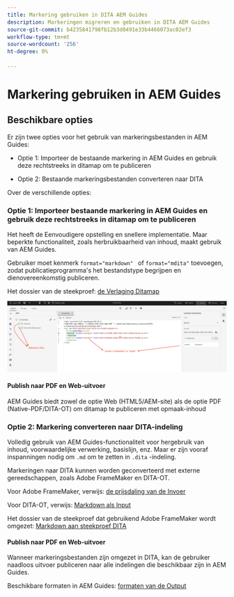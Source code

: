 ```yaml
---
title: Markering gebruiken in DITA AEM Guides
description: Markeringen migreren en gebruiken in DITA AEM Guides
source-git-commit: b4235841798fb12b3d0491e33b4466073ac02ef3
workflow-type: tm+mt
source-wordcount: '256'
ht-degree: 0%

---
```


# Markering gebruiken in AEM Guides

## Beschikbare opties

Er zijn twee opties voor het gebruik van markeringsbestanden in AEM Guides:

- Optie 1: Importeer de bestaande markering in AEM Guides en gebruik deze rechtstreeks in ditamap om te publiceren

- Optie 2: Bestaande markeringsbestanden converteren naar DITA

Over de verschillende opties:

### Optie 1: Importeer bestaande markering in AEM Guides en gebruik deze rechtstreeks in ditamap om te publiceren

Het heeft de Eenvoudigere opstelling en snellere implementatie. Maar beperkte functionaliteit, zoals herbruikbaarheid van inhoud, maakt gebruik van AEM Guides.

Gebruiker moet kenmerk `format="markdown" ` of `format="mdita"` toevoegen, zodat publicatieprogramma&#39;s het bestandstype begrijpen en dienovereenkomstig publiceren.

Het dossier van de steekproef: [ de Verlaging Ditamap ](https://acrobat.adobe.com/id/urn:aaid:sc:AP:da31137e-be84-44fb-8974-d038eeff0283)

![ schermafbeelding voor verwijzing ](../../assets/authoring/markdown_map.png)


#### Publish naar PDF en Web-uitvoer

AEM Guides biedt zowel de optie Web (HTML5/AEM-site) als de optie PDF (Native-PDF/DITA-OT) om ditamap te publiceren met opmaak-inhoud

### Optie 2: Markering converteren naar DITA-indeling

Volledig gebruik van AEM Guides-functionaliteit voor hergebruik van inhoud, voorwaardelijke verwerking, basislijn, enz. Maar er zijn vooraf inspanningen nodig om `.md` om te zetten in `.dita` -indeling.

Markeringen naar DITA kunnen worden geconverteerd met externe gereedschappen, zoals Adobe FrameMaker en DITA-OT.


Voor Adobe FrameMaker, verwijs: [ de prijsdaling van de Invoer ](https://www.adobe.com/in/products/framemaker/features.html#import-markdown)

Voor DITA-OT, verwijs: [ Markdown als Input ](https://www.dita-ot.org/dev/topics/markdown-input.html)

Het dossier van de steekproef dat gebruikend Adobe FrameMaker wordt omgezet: [ Markdown aan steekproef DITA ](https://acrobat.adobe.com/id/urn:aaid:sc:AP:874881f3-ba43-410c-abc6-2df899536d79)

#### Publish naar PDF en Web-uitvoer

Wanneer markeringsbestanden zijn omgezet in DITA, kan de gebruiker naadloos uitvoer publiceren naar alle indelingen die beschikbaar zijn in AEM Guides.

Beschikbare formaten in AEM Guides: [ formaten van de Output ](../../../../user-guide/generate-output-understand-presets.md)
